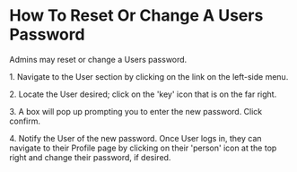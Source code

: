 # How To Reset Or Change A Users Password

Admins may reset or change a Users password.&#x20;

1\.  Navigate to the User section by clicking on the link on the left-side menu.

2\. Locate the User desired; click on the 'key' icon that is on the far right.

3\. A box will pop up prompting you to enter the new password. Click confirm.

4\.  Notify the User of the new password.  Once User logs in, they can navigate to their Profile page by clicking on their 'person' icon at the top right and change their password, if desired.&#x20;

&#x20;
